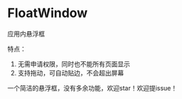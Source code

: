 # FloatWindow
应用内悬浮框

特点：
1. 无需申请权限，同时也不能所有页面显示
2. 支持拖动，可自动贴边，不会超出屏幕

一个简洁的悬浮框，没有多余功能，欢迎star！欢迎提issue！
